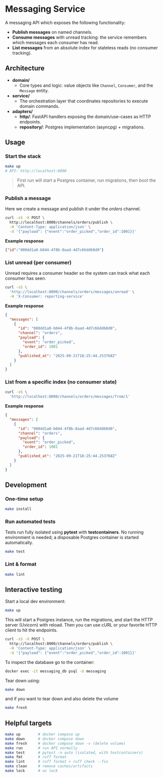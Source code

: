 # Messaging Service

A messaging API which exposes the following functionality:
- **Publish messages** on named channels.
- **Consume messages** with unread tracking: the service remembers which messages each consumer has read.
- **List messages** from an absolute index for stateless reads (no consumer tracking).

## Architecture
- **domain/**
  - Core types and logic: value objects like `Channel`, `Consumer`, and the `Message` entity.
- **service/**
  - The orchestration layer that coordinates repositories to execute domain commands.
- **adapters/**
  - **http/**: FastAPI handlers exposing the domain/use-cases as HTTP endpoints.
  - **repository/**: Postgres implementation (asyncpg) + migrations.

## Usage

### Start the stack

```bash
make up
# API: http://localhost:8000
```

> First run will start a Postgres container, run migrations, then boot the API.

### Publish a message
Here we create a message and publish it under the _orders_ channel.
```bash
curl -sS -X POST \
  http://localhost:8000/channels/orders/publish \
  -H 'Content-Type: application/json' \
  -d '{"payload": {"event":"order_picked","order_id":1001}}'
```

**Example response**
```json
{"id":"080dd1a0-b044-4f8b-8aad-4d7c66dd68d0"}
```

### List unread (per consumer)
Unread requires a consumer header so the system can track what each consumer has seen.
```bash
curl -sS \
  'http://localhost:8000/channels/orders/messages/unread' \
  -H 'X-Consumer: reporting-service'
```

**Example response**
```json
{
  "messages": [
    {
      "id": "080dd1a0-b044-4f8b-8aad-4d7c66dd68d0",
      "channel": "orders",
      "payload": {
        "event": "order_picked",
        "order_id": 1001
      },
      "published_at": "2025-09-21T18:25:44.253768Z"
    }
  ]
}
```

### List from a specific index (no consumer state)

```bash
curl -sS \
  'http://localhost:8000/channels/orders/messages/from/1'
```

**Example response**
```json
{
  "messages": [
    {
      "id": "080dd1a0-b044-4f8b-8aad-4d7c66dd68d0",
      "channel": "orders",
      "payload": {
        "event": "order_picked",
        "order_id": 1001
      },
      "published_at": "2025-09-21T18:25:44.253768Z"
    }
  ]
}
```

## Development

### One-time setup
```bash
make install
```

### Run automated tests
Tests run fully isolated using **pytest** with **testcontainers**. No running environment is needed; a disposable Postgres container is started automatically.
```bash
make test
```

### Lint & format
```bash
make lint
```

## Interactive testing
Start a local dev environment:
```bash
make up
```
This will start a Postgres instance, run the migrations, and start the HTTP server (Uvicorn) with reload. Then you can use cURL or your favorite HTTP client to hit the endpoints.

```bash
curl -sS -X POST \
  http://localhost:8000/channels/orders/publish \
  -H 'Content-Type: application/json' \
  -d '{"payload": {"event":"order_picked","order_id":1001}}'
```

To inspect the database go to the container:
```bash
docker exec -it messaging_db psql -U messaging
```

Tear down using:
```bash
make down
```

and if you want to tear down and also delete the volume
```bash
make fresh
```

## Helpful targets
```bash
make up        # docker compose up
make down      # docker compose down
make fresh     # docker compose down -v (delete volume)
make run       # run API normally
make test      # pytest -n auto (isolated, with testcontainers)
make fmt       # ruff format
make lint      # ruff format + ruff check --fix
make clean     # remove caches/artifacts
make lock      # uv lock
```
